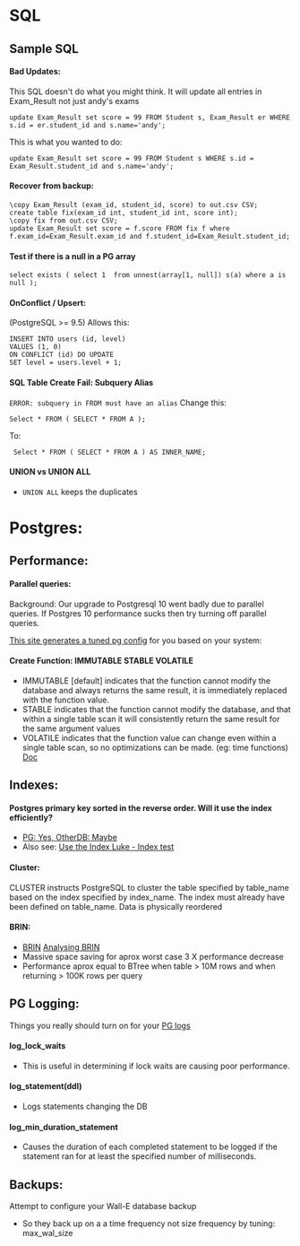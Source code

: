 # SQL


## Sample SQL
#### Bad Updates:
This SQL doesn't do what you might think. It will update all entries in Exam_Result not just andy's exams
```
update Exam_Result set score = 99 FROM Student s, Exam_Result er WHERE s.id = er.student_id and s.name='andy'; 
```
This is what you wanted to do:
```
update Exam_Result set score = 99 FROM Student s WHERE s.id = Exam_Result.student_id and s.name='andy';
```

#### Recover from backup:
```
\copy Exam_Result (exam_id, student_id, score) to out.csv CSV;
create table fix(exam_id int, student_id int, score int);
\copy fix from out.csv CSV;
update Exam_Result set score = f.score FROM fix f where f.exam_id=Exam_Result.exam_id and f.student_id=Exam_Result.student_id;
```

#### Test if there is a null in a PG array
`
select exists (
    select 1 
    from unnest(array[1, null]) s(a)
    where a is null
);
`
#### OnConflict / Upsert:
(PostgreSQL >= 9.5) Allows this:
```
INSERT INTO users (id, level)
VALUES (1, 0)
ON CONFLICT (id) DO UPDATE
SET level = users.level + 1;
```
#### SQL Table Create Fail: Subquery Alias
`ERROR: subquery in FROM must have an alias`
Change this:
```
Select * FROM ( SELECT * FROM A );
```
 To:
```
 Select * FROM ( SELECT * FROM A ) AS INNER_NAME;
```
#### UNION vs UNION ALL
* `UNION ALL` keeps the duplicates 


# Postgres:
## Performance:
#### Parallel queries:
Background: Our upgrade to Postgresql 10 went badly due to parallel queries. 
If  Postgres 10 performance sucks then try turning off parallel queries.

[This site generates a tuned pg config](https://pgtune.leopard.in.ua/#/) for you based on your system:

#### Create Function: IMMUTABLE STABLE VOLATILE
* IMMUTABLE [default] indicates that the function cannot modify the database and always returns the same result, it is immediately replaced with the function value.
* STABLE indicates that the function cannot modify the database, and that within a single table scan it will consistently return the same result for the same argument values
* VOLATILE indicates that the function value can change even within a single table scan, so no optimizations can be made. (eg: time functions)
[Doc](https://www.postgresql.org/docs/current/sql-createfunction.html)


## Indexes:
#### Postgres primary key sorted in the reverse order. Will it use the index efficiently?
* [PG: Yes, OtherDB: Maybe](https://dba.stackexchange.com/questions/19797/postgres-primary-key-sorted-in-the-reverse-order-will-it-use-the-index-efficien)
* Also see: [Use the Index Luke - Index test](https://use-the-index-luke.com/3-minute-test)


#### Cluster:
CLUSTER instructs PostgreSQL to cluster the table specified by table_name based on the index specified by index_name.
The index must already have been defined on table_name.
Data is physically reordered
#### BRIN:
* [BRIN](https://www.postgresql.org/docs/current/brin-intro.html) [Analysing BRIN](https://www.crunchydata.com/blog/avoiding-the-pitfalls-of-brin-indexes-in-postgres)
* Massive space saving for aprox worst case 3 X performance decrease
* Performance aprox equal to BTree when table > 10M rows and when returning > 100K rows per query

## PG Logging:
Things you really should turn on for your [PG logs](https://www.postgresql.org/docs/9.5/runtime-config-logging.html)
#### log_lock_waits 
* This is useful in determining if lock waits are causing poor performance.
#### log_statement(ddl)
* Logs statements changing the DB
#### log_min_duration_statement
* Causes the duration of each completed statement to be logged if the  statement ran for at least the specified number of milliseconds.  


## Backups:
Attempt to configure your Wall-E database backup 
 * So they back up on a a time frequency not size frequency by tuning:  max_wal_size

